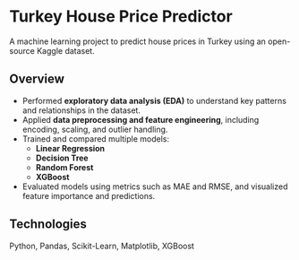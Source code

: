 # Turkey House Price Predictor

A machine learning project to predict house prices in Turkey using an open-source Kaggle dataset.

## Overview
- Performed **exploratory data analysis (EDA)** to understand key patterns and relationships in the dataset.  
- Applied **data preprocessing and feature engineering**, including encoding, scaling, and outlier handling.  
- Trained and compared multiple models:
  - **Linear Regression**
  - **Decision Tree**
  - **Random Forest**
  - **XGBoost**
- Evaluated models using metrics such as MAE and RMSE, and visualized feature importance and predictions.

## Technologies
Python, Pandas, Scikit-Learn, Matplotlib, XGBoost
